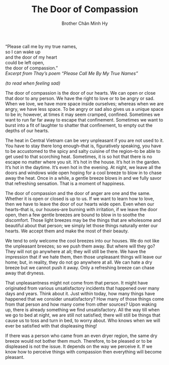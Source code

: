 ﻿---
title: The Door of Compassion
author: Brother Chân Minh Hy
---
<div class="verse"><p>“Please call me by my true names,<br/>
so I can wake up<br/>
and the door of my heart<br/>
could be left open,<br/>
the door of compassion.”<br/><cite>Excerpt from Thay’s poem <i>“Please Call Me By My True Names”</i></cite></p></div>

*(to read when feeling sad)*

The door of compassion is the door of our hearts. We can open or close that door to any person. We have the right to love or to be angry or sad. When we love, we have more space inside ourselves; whereas when we are angry, we have less space. To be angry or sad also gives us a unique space to be in; however, at times it may seem cramped, confined. Sometimes we want to run far far away to escape that confinement. Sometimes we want to burst into a fit of laughter to shatter that confinement, to empty out the depths of our hearts.

The heat in Central Vietnam can be very unpleasant if you are not used to it. You have to stay there long enough–that is, figuratively speaking, you have to be accustomed to the spicy and salty cuisine of the region–to be able to get used to that scorching heat. Sometimes, it is so hot that there is no escape no matter where you sit. It’s hot in the house. It’s hot in the garden. It’s hot in the daytime. It’s even hot in the evening. At night, we leave all the doors and windows wide open hoping for a cool breeze to blow in to chase away the heat. Once in a while, a gentle breeze blows in and we fully savor that refreshing sensation. That is a moment of happiness.

The door of compassion and the door of anger are one and the same. Whether it is open or closed is up to us. If we want to learn how to love, then we have to leave the door of our hearts wide open. Even when our hearts–that is, our houses–are burning with irritation, if we leave the door open, then a few gentle breezes are bound to blow in to soothe the discomfort. Those light breezes may be the things that are wholesome and beautiful about that person; we simply let those things naturally enter our hearts. We accept them and make the most of their beauty.

We tend to only welcome the cool breezes into our houses. We do not like the unpleasant breezes; so we push them away. But where will they go? They will not go anywhere at all; they will still be there. We have the impression that if we hate them, then those unpleasant things will leave our home; but, in reality, they do not go anywhere at all. We can hate a dry breeze but we cannot push it away. Only a refreshing breeze can chase away that dryness. 

That unpleasantness might not come from that person. It might have originated from various unsatisfactory incidents that happened over many days and years. Think about it. Just within today, how many things have happened that we consider unsatisfactory? How many of those things come from that person and how many come from other sources? Upon waking up, there is already something we find unsatisfactory. All the way till when we go to bed at night, we are still not satisfied; there will still be things that cause us to toss and turn in bed, to worry about. Who knows when we will ever be satisfied with that displeasing thing!

If there was a person who came from an even dryer region, the same dry breeze would not bother them much. Therefore, to be pleased or to be displeased is not the issue. It depends on the way we perceive it. If we know how to perceive things with compassion then everything will become pleasant.